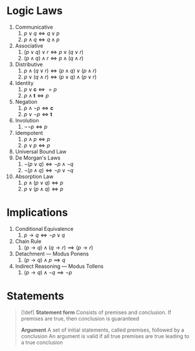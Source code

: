# Logic Laws

1. Communicative
	1. $p\lor q\iff q\lor p$
	2. $p\land q\iff q\land p$
2. Associative
	1. $(p\lor q)\lor r\iff p\lor (q\lor r)$
	2. $(p\land q)\land r\iff p\land (q\land r)$
3. Distributive
	1. $p\land(q\lor r)\iff(p\land q)\lor(p\land r)$
	2. $p\lor(q\land r)\iff(p\lor q)\land(p\lor r)$
4. Identity
	1. $p\lor\mathbf c\iff=p$
	2. $p\land\mathbf t\iff p$
5. Negation
	1. $p\land\lnot p\iff\mathbf c$
	2. $p\lor\lnot p\iff\mathbf t$
6. Involution
	1. $\lnot\lnot p\iff p$
7. Idempotent
	1. $p\land p\iff p$
	2. $p\lor p\iff p$
8. Universal Bound Law
9. De Morgan's Laws
	1. $\lnot(p\lor q)\iff\lnot p\land\lnot q$
	1. $\lnot(p\land q)\iff\lnot p\lor\lnot q$
10. Absorption Law
	1. $p\land(p\lor q)\iff p$
	1. $p\lor(p\land q)\iff p$

# Implications

1. Conditional Equivalence
	1. $p\to q\iff\lnot p\lor q$
2. Chain Rule
	1. $(p\to q)\land(q\to r)\implies(p\to r)$
3. Detachment — Modus Ponens
	1. $(p\to q)\land p\implies q$
4. Indirect Reasoning — Modus Tollens
	1. $(p\to q)\land\lnot q\implies \lnot p$

# Statements


> [!def]
> **Statement form**
> Consists of premises and conclusion.
> If premises are true, then conclusion is guaranteed
> 
> **Argument**
> A set of initial statements, called premises, followed by a conclusion
> An argument is valid if all true premises are true leading to a true conclusion 

